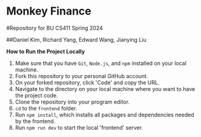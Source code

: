 # Monkey Finance
#Repository for BU CS411 Spring 2024

##Daniel Kim, Richard Yang, Edward Wang, Jianying Liu

**How to Run the Project Locally**
1. Make sure that you have `Git`, `Node.js`, and `npm` installed on your local machine.
2. Fork this repository to your personal GitHub account.
3. On your forked repository, click 'Code' and copy the URL.
4. Navigate to the directory on your local machine where you want to have the project code.
5. Clone the repository into your program editor.
6. `cd` to the `frontend` folder.
7. Run `npm install`, which installs all packages and dependencies needed by the frontend.
8. Run `npm run dev` to start the local 'frontend' server.
